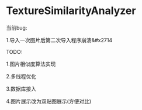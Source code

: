 # TextureSimilarityAnalyzer

当前bug:

1.导入一次图片后第二次导入程序崩溃&#x2714

TODO:

1.图片相似度算法实现

2.多线程优化

3.数据库接入

4.图片展示改为双贴图展示(方便对比)

